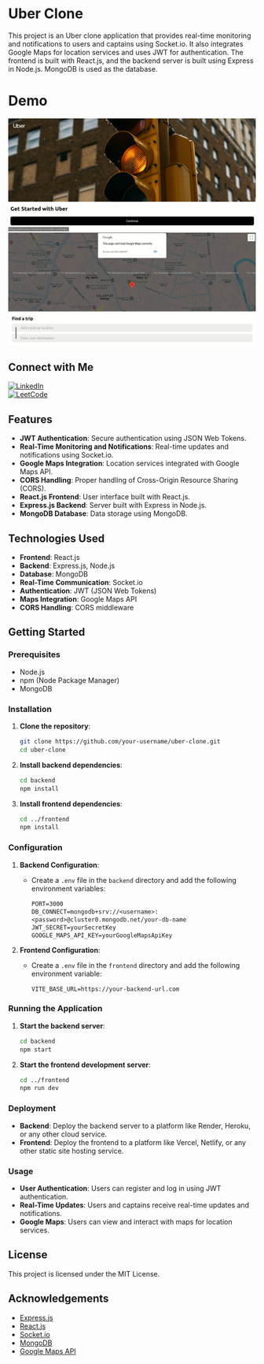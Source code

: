 # Uber Clone

This project is an Uber clone application that provides real-time monitoring and notifications to users and captains using Socket.io. It also integrates Google Maps for location services and uses JWT for authentication. The frontend is built with React.js, and the backend server is built using Express in Node.js. MongoDB is used as the database.

# Demo
![Demo 1](uberClone/assets/demo1.gif)
![Demo 2](uberClone/assets/demo.gif)


## Connect with Me

[![LinkedIn](https://img.shields.io/badge/LinkedIn-0077B5?style=social&logo=linkedin)](https://www.linkedin.com/in/yajasvikhanna)  
[![LeetCode](https://img.shields.io/badge/LeetCode-FFA116?style=social&logo=leetcode)](https://leetcode.com/u/yajasvikhanna/)




## Features

- **JWT Authentication**: Secure authentication using JSON Web Tokens.
- **Real-Time Monitoring and Notifications**: Real-time updates and notifications using Socket.io.
- **Google Maps Integration**: Location services integrated with Google Maps API.
- **CORS Handling**: Proper handling of Cross-Origin Resource Sharing (CORS).
- **React.js Frontend**: User interface built with React.js.
- **Express.js Backend**: Server built with Express in Node.js.
- **MongoDB Database**: Data storage using MongoDB.

## Technologies Used

- **Frontend**: React.js
- **Backend**: Express.js, Node.js
- **Database**: MongoDB
- **Real-Time Communication**: Socket.io
- **Authentication**: JWT (JSON Web Tokens)
- **Maps Integration**: Google Maps API
- **CORS Handling**: CORS middleware

## Getting Started

### Prerequisites

- Node.js
- npm (Node Package Manager)
- MongoDB

### Installation

1. **Clone the repository**:
    ```sh
    git clone https://github.com/your-username/uber-clone.git
    cd uber-clone
    ```

2. **Install backend dependencies**:
    ```sh
    cd backend
    npm install
    ```

3. **Install frontend dependencies**:
    ```sh
    cd ../frontend
    npm install
    ```

### Configuration

1. **Backend Configuration**:
    - Create a `.env` file in the `backend` directory and add the following environment variables:
        ```properties
        PORT=3000
        DB_CONNECT=mongodb+srv://<username>:<password>@cluster0.mongodb.net/your-db-name
        JWT_SECRET=yourSecretKey
        GOOGLE_MAPS_API_KEY=yourGoogleMapsApiKey
        ```

2. **Frontend Configuration**:
    - Create a `.env` file in the `frontend` directory and add the following environment variable:
        ```properties
        VITE_BASE_URL=https://your-backend-url.com
        ```

### Running the Application

1. **Start the backend server**:
    ```sh
    cd backend
    npm start
    ```

2. **Start the frontend development server**:
    ```sh
    cd ../frontend
    npm run dev
    ```

### Deployment

- **Backend**: Deploy the backend server to a platform like Render, Heroku, or any other cloud service.
- **Frontend**: Deploy the frontend to a platform like Vercel, Netlify, or any other static site hosting service.

### Usage

- **User Authentication**: Users can register and log in using JWT authentication.
- **Real-Time Updates**: Users and captains receive real-time updates and notifications.
- **Google Maps**: Users can view and interact with maps for location services.

## License

This project is licensed under the MIT License.

## Acknowledgements

- [Express.js](https://expressjs.com/)
- [React.js](https://reactjs.org/)
- [Socket.io](https://socket.io/)
- [MongoDB](https://www.mongodb.com/)
- [Google Maps API](https://developers.google.com/maps)
